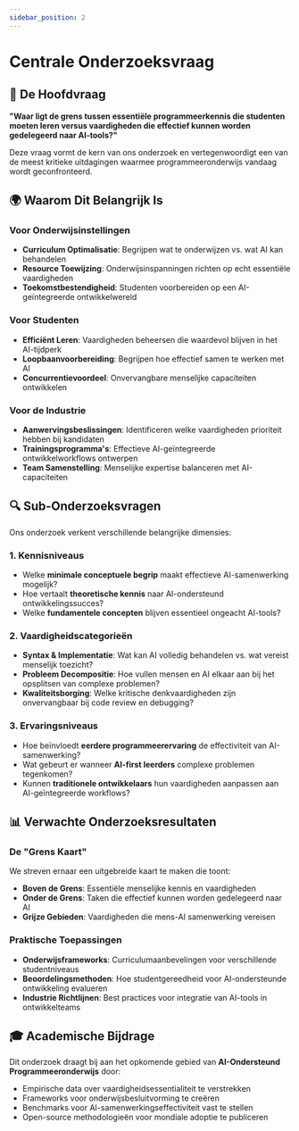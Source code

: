 ```yaml
---
sidebar_position: 2
---
```


# Centrale Onderzoeksvraag

## 🎯 De Hoofdvraag

**"Waar ligt de grens tussen essentiële programmeerkennis die studenten moeten leren versus vaardigheden die effectief kunnen worden gedelegeerd naar AI-tools?"**

Deze vraag vormt de kern van ons onderzoek en vertegenwoordigt een van de meest kritieke uitdagingen waarmee programmeeronderwijs vandaag wordt geconfronteerd.

## 🌍 Waarom Dit Belangrijk Is

### Voor Onderwijsinstellingen
- **Curriculum Optimalisatie**: Begrijpen wat te onderwijzen vs. wat AI kan behandelen
- **Resource Toewijzing**: Onderwijsinspanningen richten op echt essentiële vaardigheden
- **Toekomstbestendigheid**: Studenten voorbereiden op een AI-geïntegreerde ontwikkelwereld

### Voor Studenten
- **Efficiënt Leren**: Vaardigheden beheersen die waardevol blijven in het AI-tijdperk
- **Loopbaanvoorbereiding**: Begrijpen hoe effectief samen te werken met AI
- **Concurrentievoordeel**: Onvervangbare menselijke capaciteiten ontwikkelen

### Voor de Industrie
- **Aanwervingsbeslissingen**: Identificeren welke vaardigheden prioriteit hebben bij kandidaten
- **Trainingsprogramma's**: Effectieve AI-geïntegreerde ontwikkelworkflows ontwerpen
- **Team Samenstelling**: Menselijke expertise balanceren met AI-capaciteiten

## 🔍 Sub-Onderzoeksvragen

Ons onderzoek verkent verschillende belangrijke dimensies:

### 1. Kennisniveaus
- Welke **minimale conceptuele begrip** maakt effectieve AI-samenwerking mogelijk?
- Hoe vertaalt **theoretische kennis** naar AI-ondersteund ontwikkelingssucces?
- Welke **fundamentele concepten** blijven essentieel ongeacht AI-tools?

### 2. Vaardigheidscategorieën
- **Syntax & Implementatie**: Wat kan AI volledig behandelen vs. wat vereist menselijk toezicht?
- **Probleem Decompositie**: Hoe vullen mensen en AI elkaar aan bij het opsplitsen van complexe problemen?
- **Kwaliteitsborging**: Welke kritische denkvaardigheden zijn onvervangbaar bij code review en debugging?

### 3. Ervaringsniveaus
- Hoe beïnvloedt **eerdere programmeerervaring** de effectiviteit van AI-samenwerking?
- Wat gebeurt er wanneer **AI-first leerders** complexe problemen tegenkomen?
- Kunnen **traditionele ontwikkelaars** hun vaardigheden aanpassen aan AI-geïntegreerde workflows?

## 📊 Verwachte Onderzoeksresultaten

### De "Grens Kaart"
We streven ernaar een uitgebreide kaart te maken die toont:
- **Boven de Grens**: Essentiële menselijke kennis en vaardigheden
- **Onder de Grens**: Taken die effectief kunnen worden gedelegeerd naar AI
- **Grijze Gebieden**: Vaardigheden die mens-AI samenwerking vereisen

### Praktische Toepassingen
- **Onderwijsframeworks**: Curriculumaanbevelingen voor verschillende studentniveaus
- **Beoordelingsmethoden**: Hoe studentgereedheid voor AI-ondersteunde ontwikkeling evalueren
- **Industrie Richtlijnen**: Best practices voor integratie van AI-tools in ontwikkelteams

## 🎓 Academische Bijdrage

Dit onderzoek draagt bij aan het opkomende gebied van **AI-Ondersteund Programmeeronderwijs** door:
- Empirische data over vaardigheidsessentialiteit te verstrekken
- Frameworks voor onderwijsbesluitvorming te creëren
- Benchmarks voor AI-samenwerkingseffectiviteit vast te stellen
- Open-source methodologieën voor mondiale adoptie te publiceren